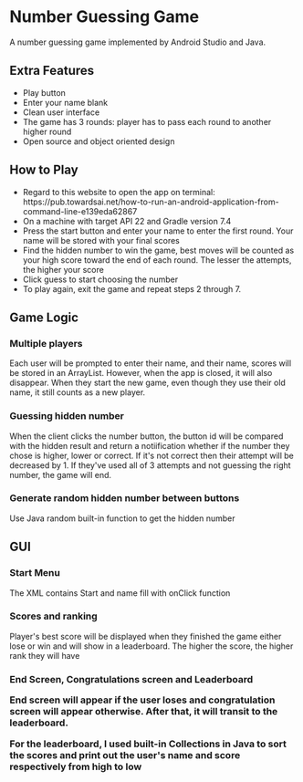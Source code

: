 <h1>Number Guessing Game</h1>
 <p>A number guessing game implemented by Android Studio and Java.</p>

<h2>Extra Features</h2>
 <p>
  <ul>
 <li>Play button</li>
 <li>Enter your name blank</li>
 <li>Clean user interface</li>
 <li>The game has 3 rounds: player has to pass each round to another higher round</li>
 <li>Open source and object oriented design</li>
  </ul>
 </p>

<h2>How to Play</h2>
 <ul>
  <li> Regard to this website to open the app on terminal: https://pub.towardsai.net/how-to-run-an-android-application-from-command-line-e139eda62867
</li>    
  <li>On a machine with target API 22 and Gradle version 7.4</li>  
  <li>Press the start button and enter your name to enter the first round. Your name will be stored with your final scores</li>
  <li>Find the hidden number to win the game, best moves will be counted as your high score toward the end of each round. The lesser the attempts, the higher your score</li>
  <li>Click guess to start choosing the number</li>
  <li>To play again, exit the game and repeat steps 2 through 7.</li>
 </ul>

<h2>Game Logic</h2>
<h3>Multiple players</h3>
 <p>Each user will be prompted to enter their name, and their name, scores will be stored in an ArrayList. However, when the app is closed, it will also disappear. When they start the new game, even though they use their old name, it still counts as a new player.</p>

<h3>Guessing hidden number</h3>
 <p>When the client clicks the number button, the button id will be compared with the hidden result and return a notiification whether if the number they chose is higher, lower or correct. If it's not correct then their attempt will be decreased by 1. If they've used all of 3 attempts and not guessing the right number, the game will end.</p>

<h3>Generate random hidden number between buttons</h3>
<p>Use Java random built-in function to get the hidden number</p>

<h2>GUI</h2>
<h3>Start Menu</h3>
<p>The XML contains Start and name fill with onClick function</P>

<h3>Scores and ranking</h3>
<p>Player's best score will be displayed when they finished the game either lose or win and will show in a leaderboard. The higher the score, the higher rank they will have</p>

<h3>End Screen, Congratulations screen and Leaderboard</>
<p>End screen will appear if the user loses and congratulation screen will appear otherwise. After that, it will transit to the leaderboard.</p>
<p>For the leaderboard, I used built-in Collections in Java to sort the scores and print out the user's name and score respectively from high to low</p>
